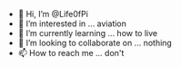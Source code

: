 - 👋 Hi, I’m @Life0fPi 
- 👀 I’m interested in ... aviation 
- 🌱 I’m currently learning ... how to live
- 💞️ I’m looking to collaborate on ... nothing
- 📫 How to reach me ... don't

<!---
Life0fPi/Life0fPi is a ✨ special ✨ repository because its `README.md` (this file) appears on your GitHub profile.
You can click the Preview link to take a look at your changes.
--->
